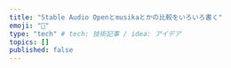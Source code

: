 ```yaml
---
title: "Stable Audio Openとmusikaとかの比較をいろいろ書く"
emoji: "🙆"
type: "tech" # tech: 技術記事 / idea: アイデア
topics: []
published: false
---
```

